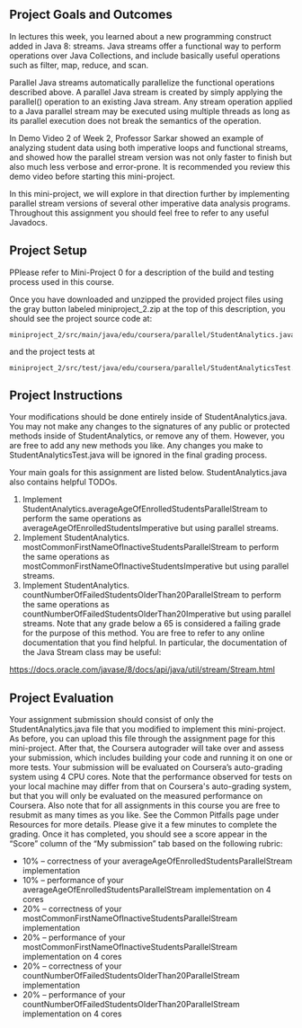 ## Project Goals and Outcomes

In lectures this week, you learned about a new programming construct added in Java 8: streams. Java streams offer a functional way to perform operations over Java Collections, and include basically useful operations such as filter, map, reduce, and scan.

Parallel Java streams automatically parallelize the functional operations described above. A parallel Java stream is created by simply applying the parallel() operation to an existing Java stream. Any stream operation applied to a Java parallel stream may be executed using multiple threads as long as its parallel execution does not break the semantics of the operation.

In Demo Video 2 of Week 2, Professor Sarkar showed an example of analyzing student data using both imperative loops and functional streams, and showed how the parallel stream version was not only faster to finish but also much less verbose and error-prone. It is recommended you review this demo video before starting this mini-project.

In this mini-project, we will explore in that direction further by implementing parallel stream versions of several other imperative data analysis programs. Throughout this assignment you should feel free to refer to any useful Javadocs.


## Project Setup

PPlease refer to Mini-Project 0 for a description of the build and testing process used in this course.

Once you have downloaded and unzipped the provided project files using the gray button labeled miniproject_2.zip at the top of this description, you should see the project source code at:

```
miniproject_2/src/main/java/edu/coursera/parallel/StudentAnalytics.java
```

and the project tests at

```
miniproject_2/src/test/java/edu/coursera/parallel/StudentAnalyticsTest.java.
```


## Project Instructions

Your modifications should be done entirely inside of StudentAnalytics.java. You may not make any changes to the signatures of any public or protected methods inside of StudentAnalytics, or remove any of them. However, you are free to add any new methods you like. Any changes you make to StudentAnalyticsTest.java will be ignored in the final grading process.

Your main goals for this assignment are listed below. StudentAnalytics.java also contains helpful TODOs.

1. Implement StudentAnalytics.averageAgeOfEnrolledStudentsParallelStream to perform the same operations as averageAgeOfEnrolledStudentsImperative but using parallel streams.
2. Implement StudentAnalytics. mostCommonFirstNameOfInactiveStudentsParallelStream to perform the same operations as mostCommonFirstNameOfInactiveStudentsImperative but using parallel streams.
3. Implement StudentAnalytics. countNumberOfFailedStudentsOlderThan20ParallelStream to perform the same operations as countNumberOfFailedStudentsOlderThan20Imperative but using parallel streams. Note that any grade below a 65 is considered a failing grade for the purpose of this method.
You are free to refer to any online documentation that you find helpful. In particular, the documentation of the Java Stream class may be useful:

https://docs.oracle.com/javase/8/docs/api/java/util/stream/Stream.html

## Project Evaluation

Your assignment submission should consist of only the StudentAnalytics.java file that you modified to implement this mini-project. As before, you can upload this file through the assignment page for this mini-project. After that, the Coursera autograder will take over and assess your submission, which includes building your code and running it on one or more tests. Your submission will be evaluated on Coursera’s auto-grading system using 4 CPU cores. Note that the performance observed for tests on your local machine may differ from that on Coursera's auto-grading system, but that you will only be evaluated on the measured performance on Coursera. Also note that for all assignments in this course you are free to resubmit as many times as you like. See the Common Pitfalls page under Resources for more details. Please give it a few minutes to complete the grading. Once it has completed, you should see a score appear in the “Score” column of the “My submission” tab based on the following rubric:

- 10% – correctness of your averageAgeOfEnrolledStudentsParallelStream implementation
- 10% – performance of your averageAgeOfEnrolledStudentsParallelStream implementation on 4 cores
- 20% – correctness of your mostCommonFirstNameOfInactiveStudentsParallelStream implementation
- 20% – performance of your mostCommonFirstNameOfInactiveStudentsParallelStream implementation on 4 cores
- 20% – correctness of your countNumberOfFailedStudentsOlderThan20ParallelStream implementation
- 20% – performance of your countNumberOfFailedStudentsOlderThan20ParallelStream implementation on 4 cores
